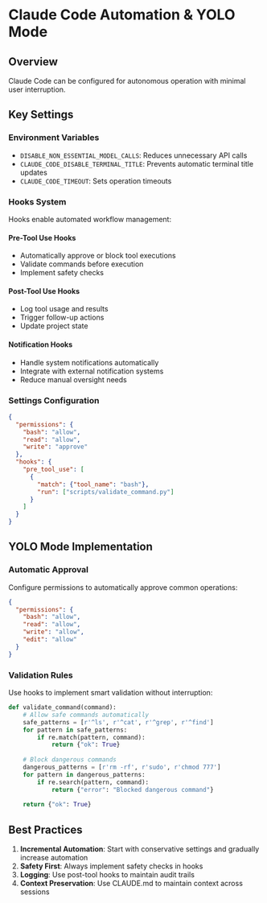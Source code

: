 # Claude Code Automation & YOLO Mode

## Overview
Claude Code can be configured for autonomous operation with minimal user interruption.

## Key Settings

### Environment Variables
- `DISABLE_NON_ESSENTIAL_MODEL_CALLS`: Reduces unnecessary API calls
- `CLAUDE_CODE_DISABLE_TERMINAL_TITLE`: Prevents automatic terminal title updates
- `CLAUDE_CODE_TIMEOUT`: Sets operation timeouts

### Hooks System
Hooks enable automated workflow management:

#### Pre-Tool Use Hooks
- Automatically approve or block tool executions
- Validate commands before execution
- Implement safety checks

#### Post-Tool Use Hooks
- Log tool usage and results
- Trigger follow-up actions
- Update project state

#### Notification Hooks
- Handle system notifications automatically
- Integrate with external notification systems
- Reduce manual oversight needs

### Settings Configuration
```json
{
  "permissions": {
    "bash": "allow",
    "read": "allow",
    "write": "approve"
  },
  "hooks": {
    "pre_tool_use": [
      {
        "match": {"tool_name": "bash"},
        "run": ["scripts/validate_command.py"]
      }
    ]
  }
}
```

## YOLO Mode Implementation

### Automatic Approval
Configure permissions to automatically approve common operations:
```json
{
  "permissions": {
    "bash": "allow",
    "read": "allow",
    "write": "allow",
    "edit": "allow"
  }
}
```

### Validation Rules
Use hooks to implement smart validation without interruption:
```python
def validate_command(command):
    # Allow safe commands automatically
    safe_patterns = [r'^ls', r'^cat', r'^grep', r'^find']
    for pattern in safe_patterns:
        if re.match(pattern, command):
            return {"ok": True}
    
    # Block dangerous commands
    dangerous_patterns = [r'rm -rf', r'sudo', r'chmod 777']
    for pattern in dangerous_patterns:
        if re.search(pattern, command):
            return {"error": "Blocked dangerous command"}
    
    return {"ok": True}
```

## Best Practices

1. **Incremental Automation**: Start with conservative settings and gradually increase automation
2. **Safety First**: Always implement safety checks in hooks
3. **Logging**: Use post-tool hooks to maintain audit trails
4. **Context Preservation**: Use CLAUDE.md to maintain context across sessions